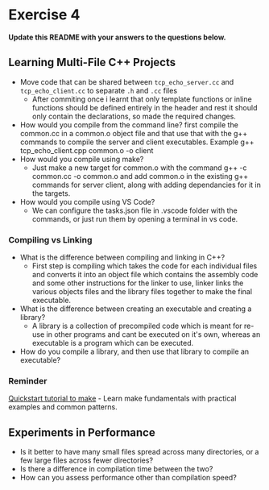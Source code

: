 # Exercise 4

**Update this README with your answers to the questions below.**

## Learning Multi-File C++ Projects

- Move code that can be shared between `tcp_echo_server.cc` and 
  `tcp_echo_client.cc` to separate `.h` and `.cc` files
  - After commiting once i learnt that only template functions or inline functions should be defined entirely in the header and rest it should only contain the declarations, so made the required changes.
- How would you compile from the command line?
  first compile the common.cc in a common.o object file and that use that with the g++ commands to compile the server and client executables. Example g++ tcp_echo_client.cpp common.o -o client
- How would you compile using make?
  - Just make a new target for common.o with the command g++ -c common.cc -o common.o and add common.o in the existing g++ commands for server client, along with adding dependancies for it in the targets.
- How would you compile using VS Code?
  - We can configure the tasks.json file in .vscode folder with the commands, or just run them by opening a terminal in vs code.

### Compiling vs Linking

- What is the difference between compiling and linking in C++?
  - First step is compiling which takes the code for each individual files and converts it into an object file which contains the assembly code and some other instructions for the linker to use, linker links the various objects files and the library files together to make the final executable.
- What is the difference between creating an executable and creating a 
  library?
  - A library is a collection of precompiled code which is meant for re-use in other programs and cant be executed on it's own, whereas an executable is a program which can be executed.
- How do you compile a library, and then use that library to compile an
  executable?

### Reminder 
[Quickstart tutorial to make](https://makefiletutorial.com/) - Learn make 
fundamentals with practical examples and common patterns.

## Experiments in Performance

- Is it better to have many small files spread across many directories, or
  a few large files across fewer directories?
- Is there a difference in compilation time between the two?
- How can you assess performance other than compilation speed?